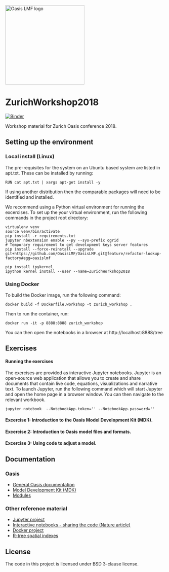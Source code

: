 <img src="https://oasislmf.org/packages/oasis_theme_package/themes/oasis_theme/assets/src/oasis-lmf-colour.png" alt="Oasis LMF logo" width="250"/>

# ZurichWorkshop2018

[![Binder](https://mybinder.org/badge.svg)](https://mybinder.org/v2/gh/OasisLMF/ZurichWorkshop2018/master)

Workshop material for Zurich Oasis conference 2018.

## Setting up the environment

### Local install (Linux)

The pre-requisites for the system on an Ubuntu based system are listed in apt.txt. These can be installed by running:

```
RUN cat apt.txt | xargs apt-get install -y
```
If using another distribution then the comparable packages will need to be identified and installed.

We recommend using a Python virtual environment for running the excercises. To set up the your virtual environment, run the following commands in the project root directory:

```
virtualenv venv
source venv/bin/activate
pip install -r requirements.txt
jupyter nbextension enable --py --sys-prefix qgrid
# Temporary requirement to get development keys server features
pip install --force-reinstall --upgrade git+https://github.com/OasisLMF/OasisLMF.git@feature/refactor-lookup-factory#egg=oasislmf

pip install ipykernel
ipython kernel install --user --name=ZurichWorkshop2018
```
### Using Docker

To build the Docker image, run the following command:
```
docker build -f Dockerfile.workshop -t zurich_workshop .
```
Then to run the container, run:
```
docker run -it -p 8888:8888 zurich_workshop
```
You can then open the notebooks in a browser at http://localhost:8888/tree

## Exercises

#### Running the exercises
The exercises are provided as interactive Jupyter notebooks. Jupyter is an open-source web application that allows you to create and share documents that contain live code, equations, visualizations and narrative text. To launch Jupyter, run the following command which will start Jupyter and open the home page in a browser window. You can then navigate to the relevant workbook.

```
jupyter notebook  --NotebookApp.token='' --NotebookApp.password=''
```

#### Excercise 1: Introduction to the Oasis Model Development Kit (MDK).
#### Excercise 2: Introduction to Oasis model files and formats.
#### Excercise 3: Using code to adjust a model.

## Documentation
### Oasis
* <a href="https://oasislmf.github.io">General Oasis documentation</a>
* <a href="http://localhost:8000/html/docs/oasis_cli.html">Model Development Kit (MDK)</a>
* <a href="https://oasislmf.github.io/docs/oasis_mdk.html">Modules</a>
### Other reference material
* <a href="http://jupyter.org/">Jupyter project</a>
* <a href="https://www.nature.com/news/interactive-notebooks-sharing-the-code-1.16261">Interactive notebooks - sharing the code (Nature article)</a>
* <a href="http://docker.com/">Docker project</a>
* <a href="https://en.wikipedia.org/wiki/R-tree">R-tree spatial indexes</a>

## License
The code in this project is licensed under BSD 3-clause license.

